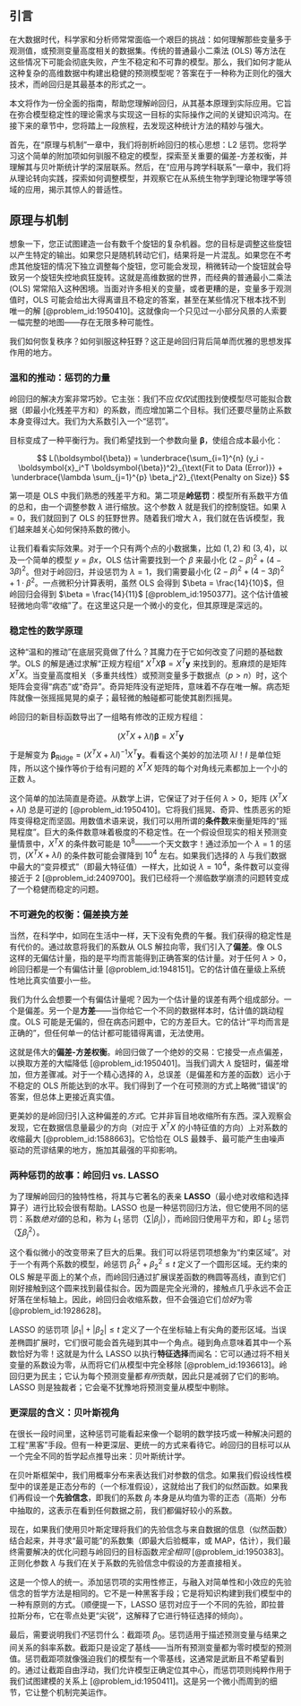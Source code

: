 ## 引言
在大数据时代，科学家和分析师常常面临一个艰巨的挑战：如何理解那些变量多于观测值，或预测变量高度相关的数据集。传统的普通最小二乘法 (OLS) 等方法在这些情况下可能会彻底失败，产生不稳定和不可靠的模型。那么，我们如何才能从这种复杂的高维数据中构建出稳健的预测模型呢？答案在于一种称为正则化的强大技术，而岭回归是其最基本的形式之一。

本文将作为一份全面的指南，帮助您理解岭回归，从其基本原理到实际应用。它旨在弥合模型稳定性的理论需求与实现这一目标的实际操作之间的关键知识鸿沟。在接下来的章节中，您将踏上一段旅程，去发现这种统计方法的精妙与强大。

首先，在“原理与机制”一章中，我们将剖析岭回归的核心思想：L2 惩罚。您将学习这个简单的附加项如何驯服不稳定的模型，探索至关重要的偏差-方差权衡，并理解其与贝叶斯统计学的深层联系。然后，在“应用与跨学科联系”一章中，我们将从理论转向实践，探索如何调整模型，并观察它在从系统生物学到理论物理学等领域的应用，揭示其惊人的普适性。

## 原理与机制

想象一下，您正试图建造一台有数千个旋钮的复杂机器。您的目标是调整这些旋钮以产生特定的输出。如果您只是随机转动它们，结果将是一片混乱。如果您在不考虑其他旋钮的情况下独立调整每个旋钮，您可能会发现，稍微转动一个旋钮就会导致另一个旋钮失控地疯狂旋转。这就是高维数据的世界，而经典的普通最小二乘法 (OLS) 常常陷入这种困境。当面对许多相关的变量，或者更糟的是，变量多于观测值时，OLS 可能会给出大得离谱且不稳定的答案，甚至在某些情况下根本找不到唯一的解 [@problem_id:1950410]。这就像向一个只见过一小部分风景的人索要一幅完整的地图——存在无限多种可能性。

我们如何恢复秩序？如何驯服这种狂野？这正是岭回归背后简单而优雅的思想发挥作用的地方。

### 温和的推动：惩罚的力量

岭回归的解决方案非常巧妙。它主张：我们不应*仅仅*试图找到使模型尽可能拟合数据（即最小化残差平方和）的系数，而应增加第二个目标。我们还要尽量防止系数本身变得过大。我们为大系数引入一个“惩罚”。

目标变成了一种平衡行为。我们希望找到一个参数向量 $\boldsymbol{\beta}$，使组合成本最小化：

$$
L(\boldsymbol{\beta}) = \underbrace{\sum_{i=1}^{n} (y_i - \boldsymbol{x}_i^T \boldsymbol{\beta})^2}_{\text{Fit to Data (Error)}} + \underbrace{\lambda \sum_{j=1}^{p} \beta_j^2}_{\text{Penalty on Size}}
$$

第一项是 OLS 中我们熟悉的残差平方和。第二项是**岭惩罚**：模型所有系数平方值的总和，由一个调整参数 $\lambda$ 进行缩放。这个参数 $\lambda$ 就是我们的控制旋钮。如果 $\lambda=0$，我们就回到了 OLS 的狂野世界。随着我们增大 $\lambda$，我们就在告诉模型，我们越来越关心如何保持系数的微小。

让我们看看实际效果。对于一个只有两个点的小数据集，比如 $(1, 2)$ 和 $(3, 4)$，以及一个简单的模型 $y = \beta x$，OLS 估计需要找到一个 $\beta$ 来最小化 $(2-\beta)^2 + (4-3\beta)^2$。但对于岭回归，并设惩罚为 $\lambda=1$，我们需要最小化 $(2-\beta)^2 + (4-3\beta)^2 + 1 \cdot \beta^2$。一点微积分计算表明，虽然 OLS 会得到 $\beta = \frac{14}{10}$，但岭回归会得到 $\beta = \frac{14}{11}$ [@problem_id:1950377]。这个估计值被轻微地向零“收缩”了。在这里这只是一个微小的变化，但其原理是深远的。

### 稳定性的数学原理

这种“温和的推动”在底层究竟做了什么？其魔力在于它如何改变了问题的基础数学。OLS 的解是通过求解“正规方程组” $X^T X \boldsymbol{\beta} = X^T \boldsymbol{y}$ 来找到的。惹麻烦的是矩阵 $X^T X$。当变量高度相关（多重共线性）或预测变量多于数据点（$p \gt n$）时，这个矩阵会变得“病态”或“奇异”。奇异矩阵没有逆矩阵，意味着不存在唯一解。病态矩阵就像一张摇摇晃晃的桌子；最轻微的触碰都可能使其剧烈摇晃。

岭回归的新目标函数导出了一组略有修改的正规方程组：

$$
(X^T X + \lambda I)\boldsymbol{\beta} = X^T \boldsymbol{y}
$$

于是解变为 $\boldsymbol{\beta}_{\text{Ridge}} = (X^T X + \lambda I)^{-1} X^T \boldsymbol{y}$。看看这个美妙的加法项 $\lambda I$！$I$ 是单位矩阵，所以这个操作等价于给有问题的 $X^T X$ 矩阵的每个对角线元素都加上一个小的正数 $\lambda$。

这个简单的加法简直是奇迹。从数学上讲，它保证了对于任何 $\lambda \gt 0$，矩阵 $(X^T X + \lambda I)$ 总是可逆的 [@problem_id:1950410]。它将我们摇晃、奇异、性质恶劣的矩阵变得稳定而坚固。用数值术语来说，我们可以用所谓的**条件数**来衡量矩阵的“摇晃程度”。巨大的条件数意味着极度的不稳定性。在一个假设但现实的相关预测变量情景中，$X^T X$ 的条件数可能是 $10^8$——一个天文数字！通过添加一个 $\lambda=1$ 的惩罚，$(X^T X + \lambda I)$ 的条件数可能会骤降到 $10^4$ 左右。如果我们选择的 $\lambda$ 与我们数据中最大的“变异模式”（即最大特征值）一样大，比如说 $\lambda=10^4$，条件数可以变得接近于 2 [@problem_id:2409700]。我们已经将一个濒临数学崩溃的问题转变成了一个稳健而稳定的问题。

### 不可避免的权衡：偏差换方差

当然，在科学中，如同在生活中一样，天下没有免费的午餐。我们获得的稳定性是有代价的。通过故意将我们的系数从 OLS 解拉向零，我们引入了**偏差**。像 OLS 这样的无偏估计量，指的是平均而言能得到正确答案的估计量。对于任何 $\lambda \gt 0$，岭回归都是一个有偏估计量 [@problem_id:1948151]。它的估计值在量级上系统性地比真实值要小一些。

我们为什么会想要一个有偏估计量呢？因为一个估计量的误差有两个组成部分。一个是偏差。另一个是**方差**——当你给它一个不同的数据样本时，估计值的跳动程度。OLS 可能是无偏的，但在病态问题中，它的方差巨大。它的估计“平均而言是正确的”，但任何单一的估计都可能错得离谱，无法使用。

这就是伟大的**偏差-方差权衡**。岭回归做了一个绝妙的交易：它接受一点点偏差，以换取方差的大幅降低 [@problem_id:1950401]。当我们调大 $\lambda$ 旋钮时，偏差增加，但方差骤减。对于一个精心选择的 $\lambda$，总误差（是偏差和方差的函数）远小于不稳定的 OLS 所能达到的水平。我们得到了一个在可预测的方式上略微“错误”的答案，但总体上更接近真实值。

更美妙的是岭回归引入这种偏差的*方式*。它并非盲目地收缩所有东西。深入观察会发现，它在数据信息量最少的方向（对应于 $X^T X$ 的小特征值的方向）上对系数的收缩最大 [@problem_id:1588663]。它恰恰在 OLS 最棘手、最可能产生由噪声驱动的荒谬结果的地方，施加其最强的平抑影响。

### 两种惩罚的故事：岭回归 vs. LASSO

为了理解岭回归的独特性格，将其与它著名的表亲 **LASSO**（最小绝对收缩和选择算子）进行比较会很有帮助。LASSO 也是一种惩罚回归方法，但它使用不同的惩罚：系数*绝对值*的总和，称为 $L_1$ 惩罚（$\sum |\beta_j|$），而岭回归使用平方和，即 $L_2$ 惩罚（$\sum \beta_j^2$）。

这个看似微小的改变带来了巨大的后果。我们可以将惩罚项想象为“约束区域”。对于一个有两个系数的模型，岭惩罚 $\beta_1^2 + \beta_2^2 \le t$ 定义了一个圆形区域。无约束的 OLS 解是平面上的某个点，而岭回归通过扩展误差函数的椭圆等高线，直到它们刚好接触到这个圆来找到最佳拟合。因为圆是完全光滑的，接触点几乎永远不会正好落在坐标轴上。因此，岭回归会收缩系数，但不会强迫它们*恰好*为零 [@problem_id:1928628]。

LASSO 的惩罚项 $|\beta_1| + |\beta_2| \le t$ 定义了一个在坐标轴上有尖角的菱形区域。当误差椭圆扩展时，它们很可能会首先碰到其中一个角点。碰到角点意味着其中一个系数恰好为零！这就是为什么 LASSO 以执行**特征选择**而闻名：它可以通过将不相关变量的系数设为零，从而将它们从模型中完全移除 [@problem_id:1936613]。岭回归更为民主；它认为每个预测变量都*有所*贡献，因此只是减弱了它们的影响。LASSO 则是独裁者；它会毫不犹豫地将预测变量从模型中剔除。

### 更深层的含义：贝叶斯视角

在很长一段时间里，这种惩罚可能看起来像一个聪明的数学技巧或一种解决问题的工程“黑客”手段。但有一种更深层、更统一的方式来看待它。岭回归的目标可以从一个完全不同的哲学起点推导出来：贝叶斯统计学。

在贝叶斯框架中，我们用概率分布来表达我们对参数的信念。如果我们假设线性模型中的误差是正态分布的（一个标准假设），这就给出了我们的似然函数。如果我们再假设一个**先验信念**，即我们的系数 $\beta_j$ 本身是从均值为零的正态（高斯）分布中抽取的，这表示在看到任何数据之前，我们都偏好较小的系数。

现在，如果我们使用贝叶斯定理将我们的先验信念与来自数据的信息（似然函数）结合起来，并寻求“最可能”的系数集（即最大后验概率，或 MAP，估计），我们最终需要解决的优化问题与岭回归的目标函数*完全相同* [@problem_id:1950383]。正则化参数 $\lambda$ 与我们在关于系数的先验信念中假设的方差直接相关。

这是一个惊人的统一。添加惩罚项的实用性修正，与融入对简单性和小效应的先验信念的哲学方法是相同的。它不是一种黑客手段；它是将知识构建到我们模型中的一种有原则的方式。（顺便提一下，LASSO 惩罚对应于一个不同的先验，即拉普拉斯分布，它在零点处更“尖锐”，这解释了它进行特征选择的倾向）。

最后，需要说明我们*不*惩罚什么：截距项 $\beta_0$。惩罚适用于描述预测变量与结果之间关系的斜率系数。截距只是设定了基线——当所有预测变量都为零时模型的预测值。惩罚截距项就像强迫我们的模型有一个零基线，这通常是武断且不希望看到的。通过让截距自由浮动，我们允许模型正确定位其中心，而惩罚项则纯粹作用于我们试图建模的关系上 [@problem_id:1950411]。这是另一个微小而周到的细节，它让整个机制完美运作。

